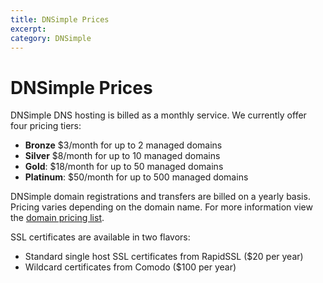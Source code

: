 ```yaml
---
title: DNSimple Prices
excerpt: 
category: DNSimple
---
```


# DNSimple Prices

DNSimple DNS hosting is billed as a monthly service. We currently offer four pricing tiers:

- **Bronze** $3/month for up to 2 managed domains
- **Silver** $8/month for up to 10 managed domains
- **Gold**: $18/month for up to 50 managed domains
- **Platinum**: $50/month for up to 500 managed domains

DNSimple domain registrations and transfers are billed on a yearly basis. Pricing varies depending on the domain name. For more information view the [domain pricing list](https://dnsimple.com/tld-pricing).

SSL certificates are available in two flavors:

- Standard single host SSL certificates from RapidSSL ($20 per year)
- Wildcard certificates from Comodo ($100 per year)
